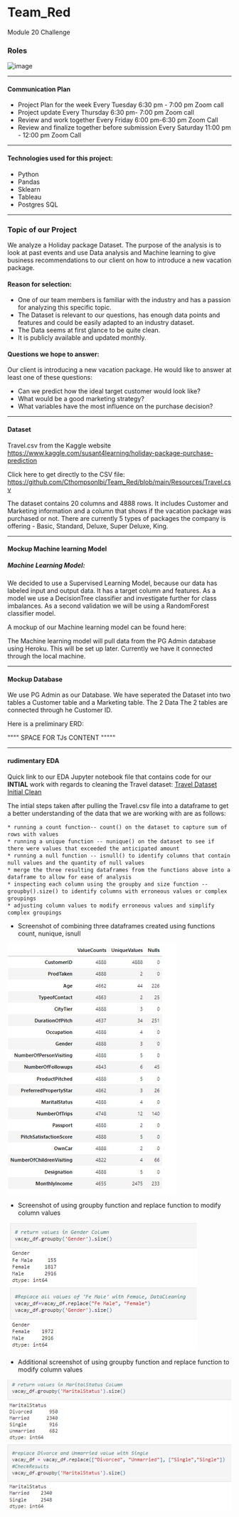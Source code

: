 # Team_Red
Module 20 Challenge

### Roles


![image](https://user-images.githubusercontent.com/91682586/157859031-1ea508cf-c6c7-4887-bb5a-eafee28b8a9b.png)

---
#### Communication Plan			
			

 - Project Plan for the week	Every Tuesday 6:30 pm - 7:00 pm	Zoom call
 - Project update 	Every Thursday 6:30 pm- 7:00 pm	Zoom call
 - Review and work together 	Every Friday 6:00 pm-6:30 pm Zoom Call
 - Review and finalize together before submission 	Every Saturday 11:00 pm - 12:00 pm Zoom Call

---
#### Technologies used for this project:

- Python
- Pandas
- Sklearn
- Tableau
- Postgres SQL

---
### Topic of our Project

We analyze a Holiday package Dataset. The purpose of the analysis is to look at past events and use Data analysis and Machine learning to give business recommendations to our client on how to introduce a new vacation package.

#### Reason for selection: 

-	One of our team members is familiar with the industry and has a passion for analyzing this specific topic.
-	The Dataset is relevant to our questions, has enough data points and features and could be easily adapted to an industry dataset.
-	The Data seems at first glance to be quite clean.
-	It is publicly available and updated monthly. 

#### Questions we hope to answer:

Our client is introducing a new vacation package. He would like to answer at least one of these questions:

-	Can we predict how the ideal target customer would look like?
-	What would be a good marketing strategy?
-	What variables have the most influence on the purchase decision?


---
#### Dataset

Travel.csv from the Kaggle website
https://www.kaggle.com/susant4learning/holiday-package-purchase-prediction

Click here to get directly to the CSV file:  https://github.com/Cthompsonlbi/Team_Red/blob/main/Resources/Travel.csv

The dataset contains 20 columns and 4888 rows.
It includes Customer and Marketing information and a column that shows if the vacation package was purchased or not.
There are currently 5 types of packages the company is offering - Basic, Standard, Deluxe, Super Deluxe, King.

---
#### Mockup Machine learning Model

##### Machine Learning Model:

We decided to use a Supervised Learning Model, because our data has labeled input and output data.
It has a target column and features.
As a model we use a DecisionTree classifier and investigate further for class imbalances.
As a second validation we will be using a RandomForest classifier model.

A mockup of our Machine learning model can be found here: 

The Machine learning model will pull data from the PG Admin database using Heroku.
This will be set up later. Currently we have it connected through the local machine.


---
#### Mockup Database

We use PG Admin as our Database.
We have seperated the Dataset into two tables a Customer table and a Marketing table.
The 2 Data
The 2 tables are connected through he Customer ID.

Here is a preliminary ERD:

"""" SPACE FOR TJs CONTENT """""

---
#### rudimentary EDA 

Quick link to our EDA Jupyter notebook file that contains code for our **INTIAL** work with regards to cleaning the Travel dataset:
[Travel Dataset Initial Clean](Notebooks/InsightEDA.ipynb)

The intial steps taken after pulling the Travel.csv file into a dataframe to get a better understanding of the data that we are working with are as follows:	

	* running a count function-- count() on the dataset to capture sum of rows with values
	* running a unique function -- nunique() on the dataset to see if there were values that exceeded the anticipated amount
	* running a null function -- isnull() to identify columns that contain null values and the quantity of null values
	* merge the three resulting dataframes from the functions above into a dataframe to allow for ease of analysis
	* inspecting each column using the groupby and size function --groupby().size() to identify columns with erroneous values or complex groupings
	* adjusting column values to modify erroneous values and simplify complex groupings
	
* Screenshot of combining three dataframes created using functions count, nunique, isnull

![EDA_DF_Combine](Images/EDA_DF_Combine.PNG)

* Screenshot of using groupby function and replace function to modify column values

![SampleGroupFunction1](Images/SampleGroupFunction1.PNG)
	
* Additional screenshot of using groupby function and replace function to modify column values

![SampleGroupFunction2](Images/SampleGroupFunction2.PNG)









